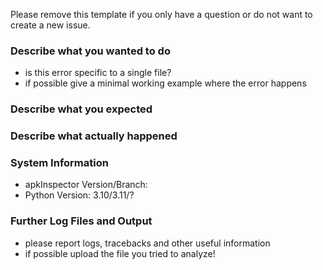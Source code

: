 Please remove this template if you only have a question or do not want to create a new issue.

### Describe what you wanted to do

- is this error specific to a single file?
- if possible give a minimal working example where the error happens

### Describe what you expected

### Describe what actually happened

### System Information

- apkInspector Version/Branch:
- Python Version: 3.10/3.11/?

### Further Log Files and Output

- please report logs, tracebacks and other useful information
- if possible upload the file you tried to analyze!